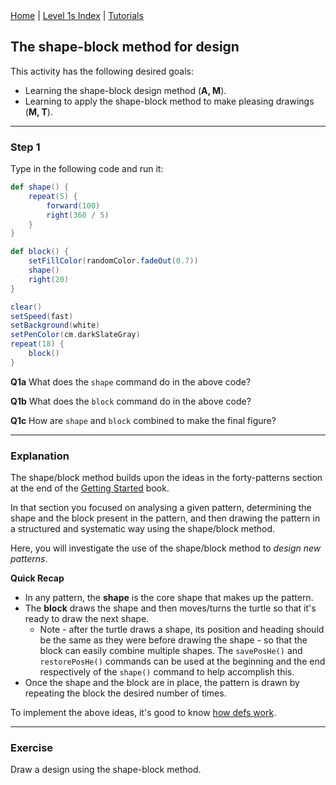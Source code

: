 <div class="nav">
  <a href="../../index.html">Home</a> | <a href="index.html">Level 1s Index</a> | <a href="../../tutorials-index.html">Tutorials</a>
</div>

## The shape-block method for design

This activity has the following desired goals:
* Learning the shape-block design method (**A, M**).
* Learning to apply the shape-block method to make pleasing drawings (**M, T**).

---

### Step 1

Type in the following code and run it:

```scala
def shape() {
    repeat(5) {
        forward(100)
        right(360 / 5)
    }
}

def block() {
    setFillColor(randomColor.fadeOut(0.7))
    shape()
    right(20)
}

clear()
setSpeed(fast)
setBackground(white)
setPenColor(cm.darkSlateGray)
repeat(18) {
    block()
}
```

**Q1a** What does the `shape` command do in the above code?

**Q1b** What does the `block` command do in the above code?

**Q1c** How are `shape` and `block` combined to make the final figure?

---

### Explanation

The shape/block method builds upon the ideas in the forty-patterns section at the end of the [Getting Started](http://wiki.kogics.net/kojo-codeactive-books#getting-started) book. 

In that section you focused on analysing a given pattern, determining the shape and the block present in the pattern, and then drawing the pattern in a structured and systematic way using the shape/block method.

Here, you will investigate the use of the shape/block method to *design new patterns*.

**Quick Recap**
* In any pattern, the **shape** is the core shape that makes up the pattern.
* The **block** draws the shape and then moves/turns the turtle so that it's ready to draw the next shape.
  * Note - after the turtle draws a shape, its position and heading should be the same as they were before drawing the shape - so that the block can easily combine multiple shapes. The `savePosHe()` and `restorePosHe()` commands can be used at the beginning and the end respectively of the `shape()` command to help accomplish this.
* Once the shape and the block are in place, the pattern is drawn by repeating the block the desired number of times.

To implement the above ideas, it's good to know [how defs work](../../reference/turtle.html#def).

---

### Exercise

Draw a design using the shape-block method.